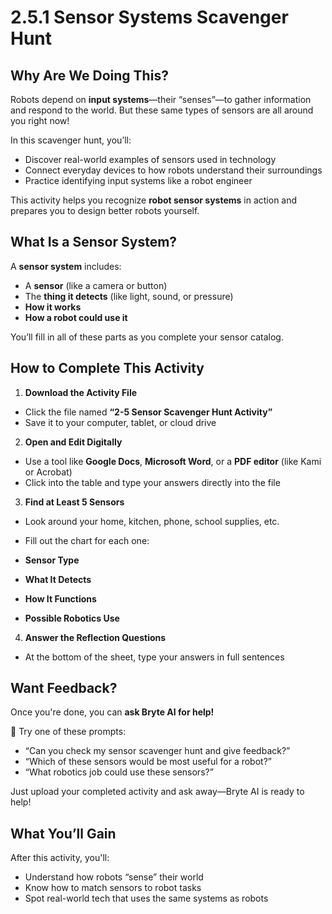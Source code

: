# 2.5.1 Sensor Systems Scavenger Hunt

## Why Are We Doing This?

Robots depend on **input systems**—their “senses”—to gather information and respond to the world. But these same types of sensors are all around you right now!

In this scavenger hunt, you’ll:

- Discover real-world examples of sensors used in technology
- Connect everyday devices to how robots understand their surroundings
- Practice identifying input systems like a robot engineer

This activity helps you recognize **robot sensor systems** in action and prepares you to design better robots yourself.

## What Is a Sensor System?

A **sensor system** includes:

- A **sensor** (like a camera or button)
- The **thing it detects** (like light, sound, or pressure)
- **How it works**
- **How a robot could use it**

You’ll fill in all of these parts as you complete your sensor catalog.


## How to Complete This Activity

1. **Download the Activity File**

- Click the file named **“2-5 Sensor Scavenger Hunt Activity”**
- Save it to your computer, tablet, or cloud drive

2. **Open and Edit Digitally**

- Use a tool like **Google Docs**, **Microsoft Word**, or a **PDF editor** (like Kami or Acrobat)
- Click into the table and type your answers directly into the file

3. **Find at Least 5 Sensors**

- Look around your home, kitchen, phone, school supplies, etc.
- Fill out the chart for each one:

- **Sensor Type**
- **What It Detects**
- **How It Functions**
- **Possible Robotics Use**

4. **Answer the Reflection Questions**

- At the bottom of the sheet, type your answers in full sentences


## Want Feedback?

Once you're done, you can **ask Bryte AI for help!**

📌 Try one of these prompts:

- “Can you check my sensor scavenger hunt and give feedback?”
- “Which of these sensors would be most useful for a robot?”
- “What robotics job could use these sensors?”

Just upload your completed activity and ask away—Bryte AI is ready to help!


## What You’ll Gain

After this activity, you'll:

- Understand how robots “sense” their world
- Know how to match sensors to robot tasks
- Spot real-world tech that uses the same systems as robots

